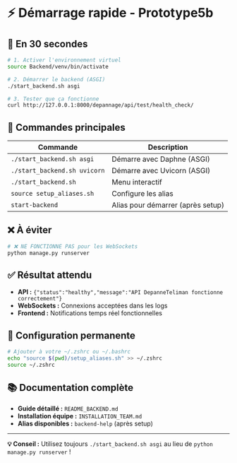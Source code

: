 # ⚡ Démarrage rapide - Prototype5b

## 🎯 En 30 secondes

```bash
# 1. Activer l'environnement virtuel
source Backend/venv/bin/activate

# 2. Démarrer le backend (ASGI)
./start_backend.sh asgi

# 3. Tester que ça fonctionne
curl http://127.0.0.1:8000/depannage/api/test/health_check/
```

## 🚀 Commandes principales

| Commande | Description |
|----------|-------------|
| `./start_backend.sh asgi` | Démarre avec Daphne (ASGI) |
| `./start_backend.sh uvicorn` | Démarre avec Uvicorn (ASGI) |
| `./start_backend.sh` | Menu interactif |
| `source setup_aliases.sh` | Configure les alias |
| `start-backend` | Alias pour démarrer (après setup) |

## ❌ À éviter

```bash
# ❌ NE FONCTIONNE PAS pour les WebSockets
python manage.py runserver
```

## ✅ Résultat attendu

- **API :** `{"status":"healthy","message":"API DepanneTeliman fonctionne correctement"}`
- **WebSockets :** Connexions acceptées dans les logs
- **Frontend :** Notifications temps réel fonctionnelles

## 🔧 Configuration permanente

```bash
# Ajouter à votre ~/.zshrc ou ~/.bashrc
echo "source $(pwd)/setup_aliases.sh" >> ~/.zshrc
source ~/.zshrc
```

## 📚 Documentation complète

- **Guide détaillé :** `README_BACKEND.md`
- **Installation équipe :** `INSTALLATION_TEAM.md`
- **Alias disponibles :** `backend-help` (après setup)

---

**💡 Conseil :** Utilisez toujours `./start_backend.sh asgi` au lieu de `python manage.py runserver` ! 